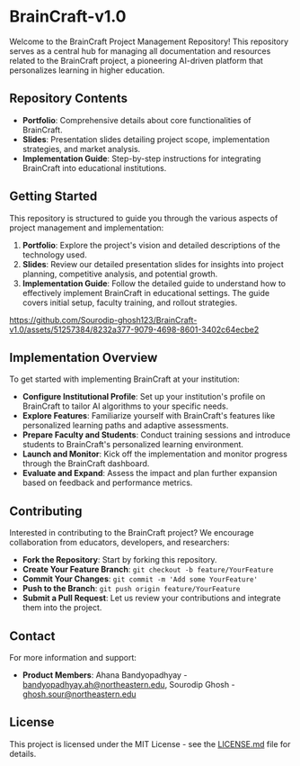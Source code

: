 # BrainCraft-v1.0

Welcome to the BrainCraft Project Management Repository! This repository serves as a central hub for managing all documentation and resources related to the BrainCraft project, a pioneering AI-driven platform that personalizes learning in higher education.

## Repository Contents

- **Portfolio**: Comprehensive details about core functionalities of BrainCraft.
- **Slides**: Presentation slides detailing project scope, implementation strategies, and market analysis.
- **Implementation Guide**: Step-by-step instructions for integrating BrainCraft into educational institutions.

## Getting Started

This repository is structured to guide you through the various aspects of project management and implementation:

1. **Portfolio**: Explore the project's vision and detailed descriptions of the technology used.
2. **Slides**: Review our detailed presentation slides for insights into project planning, competitive analysis, and potential growth.
3. **Implementation Guide**: Follow the detailed guide to understand how to effectively implement BrainCraft in educational settings. The guide covers initial setup, faculty training, and rollout strategies.

https://github.com/Sourodip-ghosh123/BrainCraft-v1.0/assets/51257384/8232a377-9079-4698-8601-3402c64ecbe2

## Implementation Overview

To get started with implementing BrainCraft at your institution:
- **Configure Institutional Profile**: Set up your institution's profile on BrainCraft to tailor AI algorithms to your specific needs.
- **Explore Features**: Familiarize yourself with BrainCraft's features like personalized learning paths and adaptive assessments.
- **Prepare Faculty and Students**: Conduct training sessions and introduce students to BrainCraft's personalized learning environment.
- **Launch and Monitor**: Kick off the implementation and monitor progress through the BrainCraft dashboard.
- **Evaluate and Expand**: Assess the impact and plan further expansion based on feedback and performance metrics.

## Contributing

Interested in contributing to the BrainCraft project? We encourage collaboration from educators, developers, and researchers:
- **Fork the Repository**: Start by forking this repository.
- **Create Your Feature Branch**: `git checkout -b feature/YourFeature`
- **Commit Your Changes**: `git commit -m 'Add some YourFeature'`
- **Push to the Branch**: `git push origin feature/YourFeature`
- **Submit a Pull Request**: Let us review your contributions and integrate them into the project.

## Contact

For more information and support:
- **Product Members**: Ahana Bandyopadhyay - bandyopadhyay.ah@northeastern.edu, Sourodip Ghosh - ghosh.sour@northeastern.edu

## License

This project is licensed under the MIT License - see the [LICENSE.md](LICENSE) file for details.

